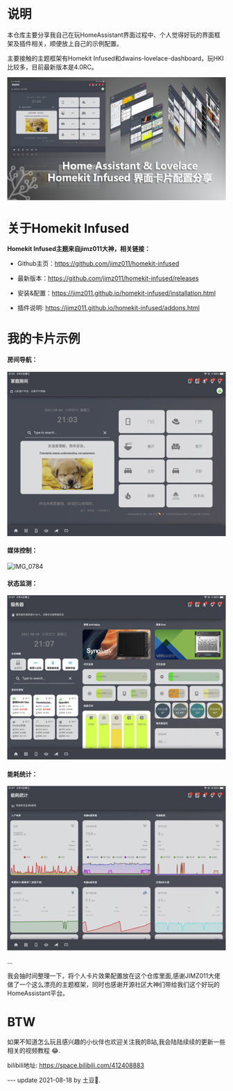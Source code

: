 # 说明



本仓库主要分享我自己在玩HomeAssistant界面过程中、个人觉得好玩的界面框架及插件相关，顺便放上自己的示例配置。

主要接触的主题框架有Homekit Infused和dwains-lovelace-dashboard，玩HKI比较多，目前最新版本是4.0RC。



![我的分享](README.assets/%E6%88%91%E7%9A%84%E5%88%86%E4%BA%AB.png)

# 关于Homekit Infused

**Homekit Infused主题来自jimz011大神，相关链接：**

 - Github主页：https://github.com/jimz011/homekit-infused

 - 最新版本：https://github.com/jimz011/homekit-infused/releases

 - 安装&配置：https://jimz011.github.io/homekit-infused/installation.html

 - 插件说明: https://jimz011.github.io/homekit-infused/addons.html

   

# 我的卡片示例



#### 房间导航：

![IMG_0779](README.assets/IMG_0779.PNG)



#### 媒体控制：

![IMG_0784](README.assets/IMG_0784.PNG)



#### 状态监测：

![IMG_0792](README.assets/IMG_0792.PNG)



#### 能耗统计：


![IMG_0794](README.assets/IMG_0794.PNG)

...

我会抽时间整理一下，将个人卡片效果配置放在这个仓库里面,感谢JIMZ011大佬做了一个这么漂亮的主题框架，同时也感谢开源社区大神们带给我们这个好玩的HomeAssistant平台。

# BTW

如果不知道怎么玩且感兴趣的小伙伴也欢迎关注我的B站,我会陆陆续续的更新一些相关的视频教程 😂.

bilibili地址: https://space.bilibili.com/412408883 



--- update 2021-08-18 by 土豆🥔.
